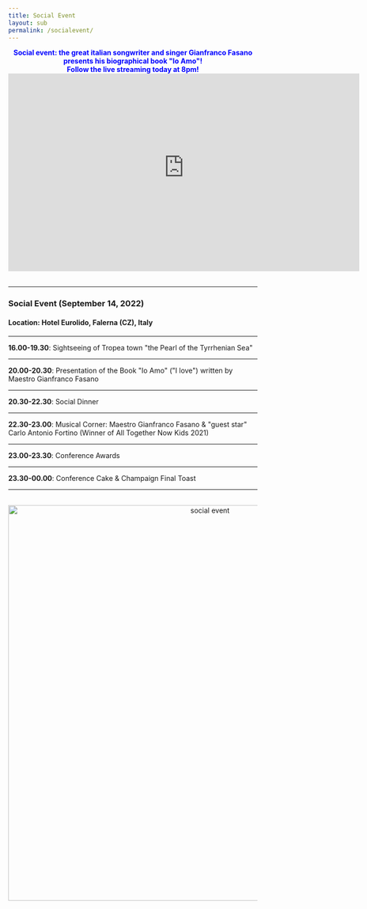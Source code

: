 ```yaml
---
title: Social Event
layout: sub
permalink: /socialevent/
--- 
```


<div style="text-align: center;"><font color=blue><b>Social event: the great italian songwriter and singer Gianfranco Fasano presents his biographical book "Io Amo"! <br/>Follow the live streaming today at 8pm!</b></font><br/><iframe  height="400px"  width="710px"
            src="https://webtools-f5842579ff984c1c98d63b8d789673eb.msvdn.net/embed/SOrBDPy?autoPlay=false&skinId=6c2d8b44-9903-493c-bf85-ec27e4d04684"
            frameborder="0" allowfullscreen>
          </iframe>
</div>
<br/>
<hr/>

<h3>Social Event (September 14, 2022)</h3>

<h4>Location: Hotel Eurolido, Falerna (CZ), Italy</h4>
<hr/>
<b>16.00-19.30</b>: Sightseeing of Tropea town "the Pearl of the Tyrrhenian Sea"
<hr/>
<b>20.00-20.30</b>: Presentation of the Book "Io Amo" ("I love") written by Maestro Gianfranco Fasano
<hr/>
<b>20.30-22.30</b>: Social Dinner
<hr/>
<b>22.30-23.00</b>: Musical Corner: Maestro Gianfranco Fasano & "guest star" Carlo Antonio Fortino (Winner of All Together Now Kids 2021)
<hr/>
<b>23.00-23.30</b>: Conference Awards
<hr/>
<b>23.30-00.00</b>: Conference Cake & Champaign Final Toast
<hr/>

<br/>

<div style="text-align: center;">
  <img src="/2022/assets/images/socialevent.png" alt="social event" style="width: 800px;">
</div>
